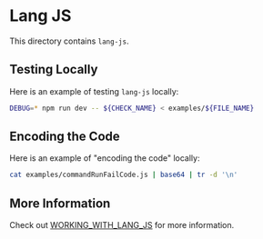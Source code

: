 # Lang JS

This directory contains `lang-js`.

## Testing Locally

Here is an example of testing `lang-js` locally:

```bash
DEBUG=* npm run dev -- ${CHECK_NAME} < examples/${FILE_NAME}
```

## Encoding the Code

Here is an example of "encoding the code" locally:

```bash
cat examples/commandRunFailCode.js | base64 | tr -d '\n'
```

## More Information

Check out [WORKING_WITH_LANG_JS](../../docs/dev/WORKING_WITH_LANG_JS.md) for more information.